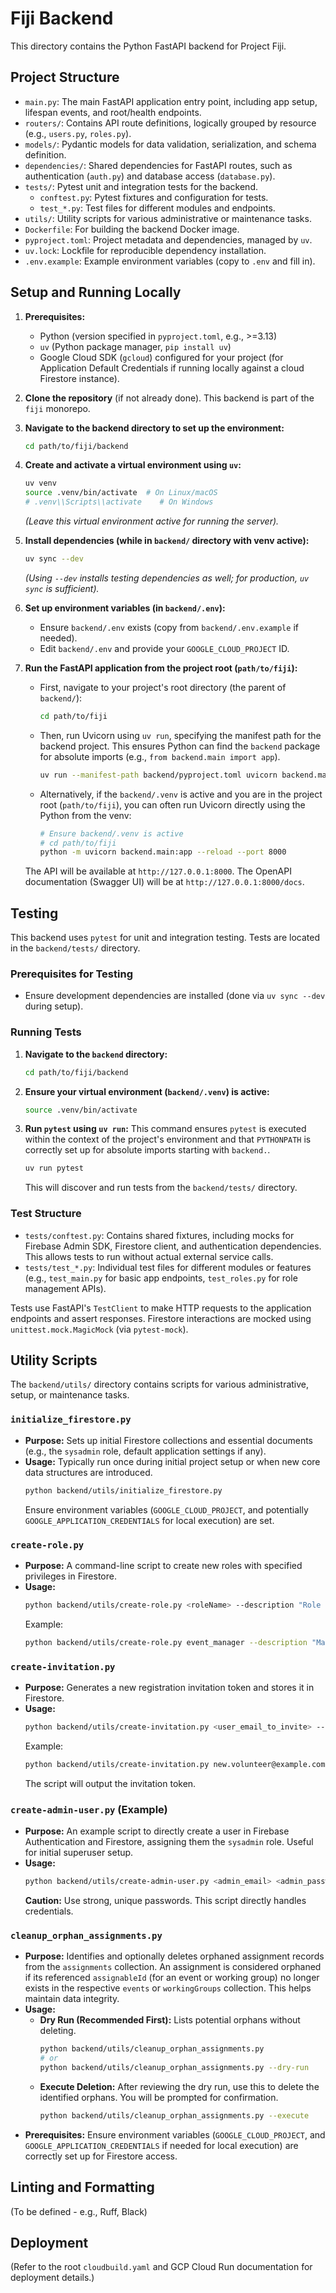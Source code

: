 # Fiji Backend

This directory contains the Python FastAPI backend for Project Fiji.

## Project Structure

- `main.py`: The main FastAPI application entry point, including app setup, lifespan events, and root/health endpoints.
- `routers/`: Contains API route definitions, logically grouped by resource (e.g., `users.py`, `roles.py`).
- `models/`: Pydantic models for data validation, serialization, and schema definition.
- `dependencies/`: Shared dependencies for FastAPI routes, such as authentication (`auth.py`) and database access (`database.py`).
- `tests/`: Pytest unit and integration tests for the backend.
  - `conftest.py`: Pytest fixtures and configuration for tests.
  - `test_*.py`: Test files for different modules and endpoints.
- `utils/`: Utility scripts for various administrative or maintenance tasks.
- `Dockerfile`: For building the backend Docker image.
- `pyproject.toml`: Project metadata and dependencies, managed by `uv`.
- `uv.lock`: Lockfile for reproducible dependency installation.
- `.env.example`: Example environment variables (copy to `.env` and fill in).

## Setup and Running Locally

1.  **Prerequisites:**
    *   Python (version specified in `pyproject.toml`, e.g., >=3.13)
    *   `uv` (Python package manager, `pip install uv`)
    *   Google Cloud SDK (`gcloud`) configured for your project (for Application Default Credentials if running locally against a cloud Firestore instance).

2.  **Clone the repository** (if not already done). This backend is part of the `fiji` monorepo.

3.  **Navigate to the backend directory to set up the environment:**
    ```bash
    cd path/to/fiji/backend
    ```

4.  **Create and activate a virtual environment using `uv`:**
    ```bash
    uv venv
    source .venv/bin/activate  # On Linux/macOS
    # .venv\\Scripts\\activate    # On Windows
    ```
    *(Leave this virtual environment active for running the server).*

5.  **Install dependencies (while in `backend/` directory with venv active):**
    ```bash
    uv sync --dev 
    ```
    *(Using `--dev` installs testing dependencies as well; for production, `uv sync` is sufficient).*

6.  **Set up environment variables (in `backend/.env`):**
    *   Ensure `backend/.env` exists (copy from `backend/.env.example` if needed).
    *   Edit `backend/.env` and provide your `GOOGLE_CLOUD_PROJECT` ID.

7.  **Run the FastAPI application from the project root (`path/to/fiji`):**
    *   First, navigate to your project's root directory (the parent of `backend/`):
        ```bash
        cd path/to/fiji 
        ```
    *   Then, run Uvicorn using `uv run`, specifying the manifest path for the backend project. This ensures Python can find the `backend` package for absolute imports (e.g., `from backend.main import app`).
        ```bash
        uv run --manifest-path backend/pyproject.toml uvicorn backend.main:app --reload --port 8000
        ```
    *   Alternatively, if the `backend/.venv` is active and you are in the project root (`path/to/fiji`), you can often run Uvicorn directly using the Python from the venv:
        ```bash
        # Ensure backend/.venv is active
        # cd path/to/fiji
        python -m uvicorn backend.main:app --reload --port 8000
        ```

    The API will be available at `http://127.0.0.1:8000`.
    The OpenAPI documentation (Swagger UI) will be at `http://127.0.0.1:8000/docs`.

## Testing

This backend uses `pytest` for unit and integration testing. Tests are located in the `backend/tests/` directory.

### Prerequisites for Testing

- Ensure development dependencies are installed (done via `uv sync --dev` during setup).

### Running Tests

1.  **Navigate to the `backend` directory:**
    ```bash
    cd path/to/fiji/backend
    ```

2.  **Ensure your virtual environment (`backend/.venv`) is active:**
    ```bash
    source .venv/bin/activate
    ```

3.  **Run `pytest` using `uv run`:**
    This command ensures `pytest` is executed within the context of the project's environment and that `PYTHONPATH` is correctly set up for absolute imports starting with `backend.`.
    ```bash
    uv run pytest
    ```
    This will discover and run tests from the `backend/tests/` directory.

### Test Structure

- `tests/conftest.py`: Contains shared fixtures, including mocks for Firebase Admin SDK, Firestore client, and authentication dependencies. This allows tests to run without actual external service calls.
- `tests/test_*.py`: Individual test files for different modules or features (e.g., `test_main.py` for basic app endpoints, `test_roles.py` for role management APIs).

Tests use FastAPI's `TestClient` to make HTTP requests to the application endpoints and assert responses. Firestore interactions are mocked using `unittest.mock.MagicMock` (via `pytest-mock`).

## Utility Scripts

The `backend/utils/` directory contains scripts for various administrative, setup, or maintenance tasks.

### `initialize_firestore.py`
- **Purpose:** Sets up initial Firestore collections and essential documents (e.g., the `sysadmin` role, default application settings if any).
- **Usage:** Typically run once during initial project setup or when new core data structures are introduced.
  ```bash
  python backend/utils/initialize_firestore.py
  ```
  Ensure environment variables (`GOOGLE_CLOUD_PROJECT`, and potentially `GOOGLE_APPLICATION_CREDENTIALS` for local execution) are set.

### `create-role.py`
- **Purpose:** A command-line script to create new roles with specified privileges in Firestore.
- **Usage:**
  ```bash
  python backend/utils/create-role.py <roleName> --description "Role description" --privileges '{"resource": ["action1", "action2"]}'
  ```
  Example:
  ```bash
  python backend/utils/create-role.py event_manager --description "Manages events" --privileges '{"events": ["create", "edit", "view", "delete", "manage_assignments"], "users": ["view"]}'
  ```

### `create-invitation.py`
- **Purpose:** Generates a new registration invitation token and stores it in Firestore.
- **Usage:**
  ```bash
  python backend/utils/create-invitation.py <user_email_to_invite> --role <role_id_to_assign> [--expires-in-hours <hours>]
  ```
  Example:
  ```bash
  python backend/utils/create-invitation.py new.volunteer@example.com --role volunteer_basic
  ```
  The script will output the invitation token.

### `create-admin-user.py` (Example)
- **Purpose:** An example script to directly create a user in Firebase Authentication and Firestore, assigning them the `sysadmin` role. Useful for initial superuser setup.
- **Usage:**
  ```bash
  python backend/utils/create-admin-user.py <admin_email> <admin_password> [--firstName <FirstName>] [--lastName <LastName>]
  ```
  **Caution:** Use strong, unique passwords. This script directly handles credentials.

### `cleanup_orphan_assignments.py`
- **Purpose:** Identifies and optionally deletes orphaned assignment records from the `assignments` collection. An assignment is considered orphaned if its referenced `assignableId` (for an event or working group) no longer exists in the respective `events` or `workingGroups` collection. This helps maintain data integrity.
- **Usage:**
    - **Dry Run (Recommended First):** Lists potential orphans without deleting.
      ```bash
      python backend/utils/cleanup_orphan_assignments.py
      # or
      python backend/utils/cleanup_orphan_assignments.py --dry-run
      ```
    - **Execute Deletion:** After reviewing the dry run, use this to delete the identified orphans. You will be prompted for confirmation.
      ```bash
      python backend/utils/cleanup_orphan_assignments.py --execute
      ```
- **Prerequisites:** Ensure environment variables (`GOOGLE_CLOUD_PROJECT`, and `GOOGLE_APPLICATION_CREDENTIALS` if needed for local execution) are correctly set up for Firestore access.

## Linting and Formatting

(To be defined - e.g., Ruff, Black)

## Deployment

(Refer to the root `cloudbuild.yaml` and GCP Cloud Run documentation for deployment details.)